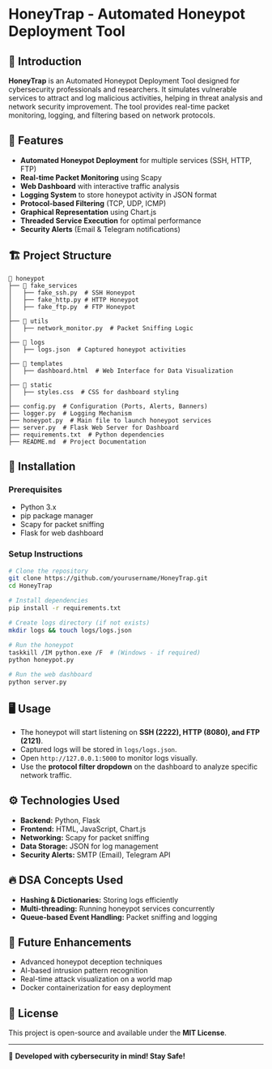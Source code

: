 # HoneyTrap - Automated Honeypot Deployment Tool

## 📌 Introduction
**HoneyTrap** is an Automated Honeypot Deployment Tool designed for cybersecurity professionals and researchers. It simulates vulnerable services to attract and log malicious activities, helping in threat analysis and network security improvement. The tool provides real-time packet monitoring, logging, and filtering based on network protocols.

## 🚀 Features
- **Automated Honeypot Deployment** for multiple services (SSH, HTTP, FTP)
- **Real-time Packet Monitoring** using Scapy
- **Web Dashboard** with interactive traffic analysis
- **Logging System** to store honeypot activity in JSON format
- **Protocol-based Filtering** (TCP, UDP, ICMP)
- **Graphical Representation** using Chart.js
- **Threaded Service Execution** for optimal performance
- **Security Alerts** (Email & Telegram notifications)

## 🏗️ Project Structure
```
📂 honeypot
├── 📂 fake_services
│   ├── fake_ssh.py  # SSH Honeypot
│   ├── fake_http.py # HTTP Honeypot
│   ├── fake_ftp.py  # FTP Honeypot
│
├── 📂 utils
│   ├── network_monitor.py  # Packet Sniffing Logic
│
├── 📂 logs
│   ├── logs.json  # Captured honeypot activities
│
├── 📂 templates
│   ├── dashboard.html  # Web Interface for Data Visualization
│
├── 📂 static
│   ├── styles.css  # CSS for dashboard styling
│
├── config.py  # Configuration (Ports, Alerts, Banners)
├── logger.py  # Logging Mechanism
├── honeypot.py  # Main file to launch honeypot services
├── server.py  # Flask Web Server for Dashboard
├── requirements.txt  # Python dependencies
├── README.md  # Project Documentation
```

## 🔧 Installation
### **Prerequisites**
- Python 3.x
- pip package manager
- Scapy for packet sniffing
- Flask for web dashboard

### **Setup Instructions**
```sh
# Clone the repository
git clone https://github.com/yourusername/HoneyTrap.git
cd HoneyTrap

# Install dependencies
pip install -r requirements.txt

# Create logs directory (if not exists)
mkdir logs && touch logs/logs.json

# Run the honeypot
taskkill /IM python.exe /F  # (Windows - if required)
python honeypot.py

# Run the web dashboard
python server.py
```

## 🖥️ Usage
- The honeypot will start listening on **SSH (2222), HTTP (8080), and FTP (2121)**.
- Captured logs will be stored in `logs/logs.json`.
- Open `http://127.0.0.1:5000` to monitor logs visually.
- Use the **protocol filter dropdown** on the dashboard to analyze specific network traffic.

## ⚙️ Technologies Used
- **Backend:** Python, Flask
- **Frontend:** HTML, JavaScript, Chart.js
- **Networking:** Scapy for packet sniffing
- **Data Storage:** JSON for log management
- **Security Alerts:** SMTP (Email), Telegram API

## 🔥 DSA Concepts Used
- **Hashing & Dictionaries:** Storing logs efficiently
- **Multi-threading:** Running honeypot services concurrently
- **Queue-based Event Handling:** Packet sniffing and logging

## 🚧 Future Enhancements
- Advanced honeypot deception techniques
- AI-based intrusion pattern recognition
- Real-time attack visualization on a world map
- Docker containerization for easy deployment

## 📜 License
This project is open-source and available under the **MIT License**.

---
🚀 **Developed with cybersecurity in mind! Stay Safe!**

